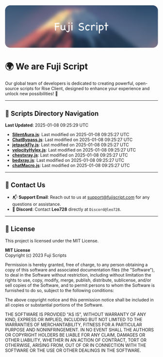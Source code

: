 ![Banner](.github/b.webp)

# 🌍 **We are Fuji Script**

Our global team of developers is dedicated to creating powerful, open-source scripts for Rise Client, designed to enhance your experience and unlock new possibilities! 🌟

---
<!-- SCRIPTS_NAVIGATION_START -->
## 📂 **Scripts Directory Navigation**

**Last Updated**: 2025-01-08 09:25:29 UTC

- **[SilentAura.js](scripts/SilentAura.js)**: Last modified on 2025-01-08 09:25:27 UTC
- **[ChatBypass.js](scripts/ChatBypass.js)**: Last modified on 2025-01-08 09:25:27 UTC
- **[jetpackFly.js](scripts/jetpackFly.js)**: Last modified on 2025-01-08 09:25:27 UTC
- **[velocityHylex.js](scripts/velocityHylex.js)**: Last modified on 2025-01-08 09:25:27 UTC
- **[chestxray.js](scripts/chestxray.js)**: Last modified on 2025-01-08 09:25:27 UTC
- **[bedxray.js](scripts/bedxray.js)**: Last modified on 2025-01-08 09:25:27 UTC
- **[chatMacro.js](scripts/chatMacro.js)**: Last modified on 2025-01-08 09:25:27 UTC

<!-- SCRIPTS_NAVIGATION_END -->

---

## 💬 **Contact Us**  
- 📬 **Support Email**: Reach out to us at [support@fujiscript.com](mailto:support@fujiscript.com) for any questions or assistance.  
- 💬 **Discord**: Contact **Leo728** directly at `Discord@leo728`.

---

## 📜 **License**

This project is licensed under the MIT License.  

**MIT License**  
Copyright (c) 2023 Fuji Scripts  

Permission is hereby granted, free of charge, to any person obtaining a copy of this software and associated documentation files (the "Software"), to deal in the Software without restriction, including without limitation the rights to use, copy, modify, merge, publish, distribute, sublicense, and/or sell copies of the Software, and to permit persons to whom the Software is furnished to do so, subject to the following conditions:  

The above copyright notice and this permission notice shall be included in all copies or substantial portions of the Software.  

THE SOFTWARE IS PROVIDED "AS IS", WITHOUT WARRANTY OF ANY KIND, EXPRESS OR IMPLIED, INCLUDING BUT NOT LIMITED TO THE WARRANTIES OF MERCHANTABILITY, FITNESS FOR A PARTICULAR PURPOSE AND NONINFRINGEMENT. IN NO EVENT SHALL THE AUTHORS OR COPYRIGHT HOLDERS BE LIABLE FOR ANY CLAIM, DAMAGES OR OTHER LIABILITY, WHETHER IN AN ACTION OF CONTRACT, TORT OR OTHERWISE, ARISING FROM, OUT OF OR IN CONNECTION WITH THE SOFTWARE OR THE USE OR OTHER DEALINGS IN THE SOFTWARE.  

